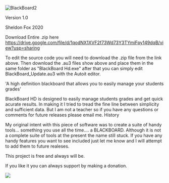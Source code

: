 
![BlackBoard2](https://user-images.githubusercontent.com/96256497/155852285-1de241bd-8ae2-48d1-b8a6-6d207d89ef30.png)

Version 1.0

Sheldon Fox 2020

Download Entire .zip here https://drive.google.com/file/d/1qodNX1XVF2f73Wd73Y3TYmiFpy149dqB/view?usp=sharing

To edit the source code you will need to download the .zip file from the link above. Then download the .au3 files show above and place them in the same folder as "BlackBoard Hd.exe" after that you can simply edit BlackBoard_Update.au3 with the Autoit editor.

'A high definition blackboard that allows you to easily manage your students grades'

BlackBoard HD is designed to easily manage students grades and get quick acurate results. In making it I tried to tread the fine line between simplicity and sufficient data. But I am not a teacher so if you have any questions or comments for future releases please email me.
History

My original intent with this piece of software was to create a suite of handy tools... something you use all the time.... a BLACKBOARD. Although it is not a complete suite of tools at the present the name still stuck. If you have any handy features you want to see included just let me know and I will attempt to add them to future realeses.

This project is free and always will be.

If you like it you can always support by making a donation.

[<img src="https://photos.google.com/photo/AF1QipMxMnDBvNknT_N8N1rYFCPwmI_WzSyWTcZ4avi1">](https://www.paypal.com/donate/?hosted_button_id=N6J5MF7Q7QKZE)
